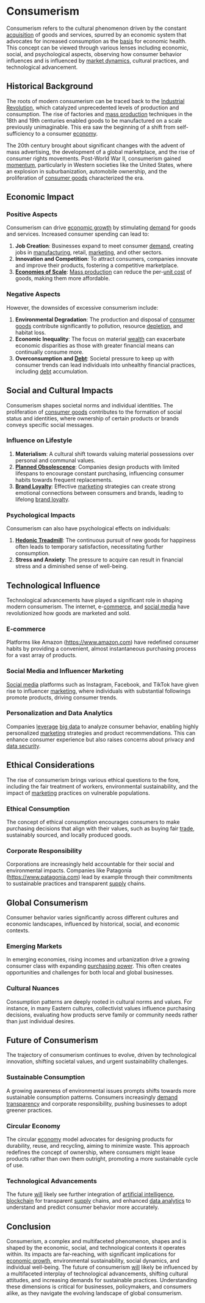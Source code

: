 # Consumerism

Consumerism refers to the cultural phenomenon driven by the constant [acquisition](../a/acquisition.md) of goods and services, spurred by an economic system that advocates for increased consumption as the [basis](../b/basis.md) for economic health. This concept can be viewed through various lenses including economic, social, and psychological aspects, observing how consumer behavior influences and is influenced by [market dynamics](../m/market_dynamics.md), cultural practices, and technological advancement.

## Historical Background

The roots of modern consumerism can be traced back to the [Industrial Revolution](../i/industrial_revolution.md), which catalyzed unprecedented levels of production and consumption. The rise of factories and [mass production](../m/mass_production.md) techniques in the 18th and 19th centuries enabled goods to be manufactured on a scale previously unimaginable. This era saw the beginning of a shift from self-sufficiency to a consumer [economy](../e/economy.md).

The 20th century brought about significant changes with the advent of mass advertising, the development of a global marketplace, and the rise of consumer rights movements. Post-World War II, consumerism gained [momentum](../m/momentum.md), particularly in Western societies like the United States, where an explosion in suburbanization, automobile ownership, and the proliferation of [consumer goods](../c/consumer_goods.md) characterized the era.

## Economic Impact

### Positive Aspects

Consumerism can drive [economic growth](../e/economic_growth.md) by stimulating [demand](../d/demand.md) for goods and services. Increased consumer spending can lead to:

1. **Job Creation**: Businesses expand to meet consumer [demand](../d/demand.md), creating jobs in [manufacturing](../m/manufacturing.md), retail, [marketing](../m/marketing.md), and other sectors.
2. **Innovation and Competition**: To attract consumers, companies innovate and improve their products, fostering a competitive marketplace.
3. **[Economies of Scale](../e/economies_of_scale.md)**: [Mass production](../m/mass_production.md) can reduce the per-[unit cost](../u/unit_cost.md) of goods, making them more affordable.

### Negative Aspects

However, the downsides of excessive consumerism include:

1. **Environmental Degradation**: The production and disposal of [consumer goods](../c/consumer_goods.md) contribute significantly to pollution, resource [depletion](../d/depletion.md), and habitat loss.
2. **Economic Inequality**: The focus on material [wealth](../w/wealth.md) can exacerbate economic disparities as those with greater financial means can continually consume more.
3. **Overconsumption and [Debt](../d/debt.md)**: Societal pressure to keep up with consumer trends can lead individuals into unhealthy financial practices, including [debt](../d/debt.md) accumulation.

## Social and Cultural Impacts

Consumerism shapes societal norms and individual identities. The proliferation of [consumer goods](../c/consumer_goods.md) contributes to the formation of social status and identities, where ownership of certain products or brands conveys specific social messages.

### Influence on Lifestyle

1. **Materialism**: A cultural shift towards valuing material possessions over personal and communal values.
2. **[Planned Obsolescence](../p/planned_obsolescence.md)**: Companies design products with limited lifespans to encourage constant purchasing, influencing consumer habits towards frequent replacements.
3. **[Brand Loyalty](../b/brand_loyalty.md)**: Effective [marketing](../m/marketing.md) strategies can create strong emotional connections between consumers and brands, leading to lifelong [brand loyalty](../b/brand_loyalty.md).

### Psychological Impacts

Consumerism can also have psychological effects on individuals:

1. **[Hedonic Treadmill](../h/hedonic_treadmill.md)**: The continuous pursuit of new goods for happiness often leads to temporary satisfaction, necessitating further consumption.
2. **Stress and Anxiety**: The pressure to acquire can result in financial stress and a diminished sense of well-being.

## Technological Influence

Technological advancements have played a significant role in shaping modern consumerism. The internet, e-[commerce](../c/commerce.md), and [social media](../s/social_media.md) have revolutionized how goods are marketed and sold.

### E-commerce

Platforms like Amazon (https://www.amazon.com) have redefined consumer habits by providing a convenient, almost instantaneous purchasing process for a vast array of products.

### Social Media and Influencer Marketing

[Social media](../s/social_media.md) platforms such as Instagram, Facebook, and TikTok have given rise to influencer [marketing](../m/marketing.md), where individuals with substantial followings promote products, driving consumer trends.

### Personalization and Data Analytics

Companies [leverage](../l/leverage.md) [big data](../b/big_data_in_trading.md) to analyze consumer behavior, enabling highly personalized [marketing](../m/marketing.md) strategies and product recommendations. This can enhance consumer experience but also raises concerns about privacy and [data security](../d/data_security_in_trading.md).

## Ethical Considerations

The rise of consumerism brings various ethical questions to the fore, including the fair treatment of workers, environmental sustainability, and the impact of [marketing](../m/marketing.md) practices on vulnerable populations.

### Ethical Consumption

The concept of ethical consumption encourages consumers to make purchasing decisions that align with their values, such as buying fair [trade](../t/trade.md), sustainably sourced, and locally produced goods.

### Corporate Responsibility

Corporations are increasingly held accountable for their social and environmental impacts. Companies like Patagonia (https://www.patagonia.com) lead by example through their commitments to sustainable practices and transparent [supply](../s/supply.md) chains.

## Global Consumerism

Consumer behavior varies significantly across different cultures and economic landscapes, influenced by historical, social, and economic contexts.

### Emerging Markets

In emerging economies, rising incomes and urbanization drive a growing consumer class with expanding [purchasing power](../p/purchasing_power.md). This often creates opportunities and challenges for both local and global businesses.

### Cultural Nuances

Consumption patterns are deeply rooted in cultural norms and values. For instance, in many Eastern cultures, collectivist values influence purchasing decisions, evaluating how products serve family or community needs rather than just individual desires.

## Future of Consumerism

The trajectory of consumerism continues to evolve, driven by technological innovation, shifting societal values, and urgent sustainability challenges.

### Sustainable Consumption

A growing awareness of environmental issues prompts shifts towards more sustainable consumption patterns. Consumers increasingly [demand](../d/demand.md) [transparency](../t/transparency.md) and corporate responsibility, pushing businesses to adopt greener practices.

### Circular Economy

The circular [economy](../e/economy.md) model advocates for designing products for durability, reuse, and recycling, aiming to minimize waste. This approach redefines the concept of ownership, where consumers might lease products rather than own them outright, promoting a more sustainable cycle of use.

### Technological Advancements

The future [will](../w/will.md) likely see further integration of [artificial intelligence](../a/artificial_intelligence_in_trading.md), [blockchain](../b/blockchain_in_trading.md) for transparent [supply](../s/supply.md) chains, and enhanced [data analytics](../d/data_analytics.md) to understand and predict consumer behavior more accurately.

## Conclusion

Consumerism, a complex and multifaceted phenomenon, shapes and is shaped by the economic, social, and technological contexts it operates within. Its impacts are far-reaching, with significant implications for [economic growth](../e/economic_growth.md), environmental sustainability, social dynamics, and individual well-being. The future of consumerism [will](../w/will.md) likely be influenced by a multifaceted interplay of technological advancements, shifting cultural attitudes, and increasing demands for sustainable practices. Understanding these dimensions is critical for businesses, policymakers, and consumers alike, as they navigate the evolving landscape of global consumerism.